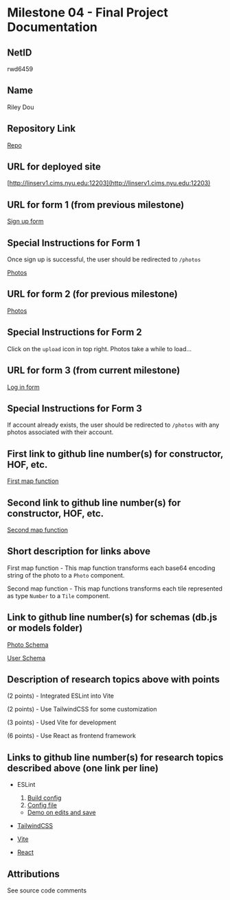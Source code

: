 Milestone 04 - Final Project Documentation
===

NetID
---
rwd6459

Name
---
Riley Dou

Repository Link
---
[Repo](https://github.com/nyu-csci-ua-0467-001-002-fall-2024/final-project-rilieo)

URL for deployed site 
---
[http://linserv1.cims.nyu.edu:12203](http://linserv1.cims.nyu.edu:12203)

URL for form 1 (from previous milestone) 
---
[Sign up form](http://linserv1.cims.nyu.edu:12203/signup)

Special Instructions for Form 1
---
Once sign up is successful, the user should be redirected to `/photos`

[Photos](http://linserv1.cims.nyu.edu:12203/photos)

URL for form 2 (for previous milestone)
---
[Photos](http://linserv1.cims.nyu.edu:12203/photos)

Special Instructions for Form 2
---
Click on the `upload` icon in top right. Photos take a while to load...

URL for form 3 (from current milestone) 
---
[Log in form](http://linserv1.cims.nyu.edu:12203/login)

Special Instructions for Form 3
---
If account already exists, the user should be redirected to `/photos` with any photos associated with their account.

First link to github line number(s) for constructor, HOF, etc.
---
[First map function](https://github.com/nyu-csci-ua-0467-001-002-fall-2024/final-project-rilieo/blob/0b67c1d1ba71a71ad46a3521674fdf3372507a78/app/frontend/src/pages/Photos.jsx#L53)

Second link to github line number(s) for constructor, HOF, etc.
---
[Second map function](https://github.com/nyu-csci-ua-0467-001-002-fall-2024/final-project-rilieo/blob/0b67c1d1ba71a71ad46a3521674fdf3372507a78/app/frontend/src/components/Board.jsx#L68)

Short description for links above
---
First map function - This map function transforms each base64 encoding string of the photo to a `Photo` component.

Second map function - This map functions transforms each tile represented as type `Number` to a `Tile` component.

Link to github line number(s) for schemas (db.js or models folder)
---

[Photo Schema](https://github.com/nyu-csci-ua-0467-001-002-fall-2024/final-project-rilieo/blob/eb478fe81399922b64655d9adc140f31053284d7/app/backend/schemas/photo.js#L3)

[User Schema](https://github.com/nyu-csci-ua-0467-001-002-fall-2024/final-project-rilieo/blob/eb478fe81399922b64655d9adc140f31053284d7/app/backend/schemas/user.js#L3)

Description of research topics above with points
---

(2 points) - Integrated ESLint into Vite

(2 points) - Use TailwindCSS for some customization

(3 points) - Used Vite for development

(6 points) - Use React as frontend framework

Links to github line number(s) for research topics described above (one link per line)
---

- ESLint
    1. [Build config](https://github.com/nyu-csci-ua-0467-001-002-fall-2024/final-project-rilieo/blob/67ddfbfe9f18defbc14f7beec1268bc059a5315d/app/frontend/vite.config.js#L9)
    2. [Config file](https://github.com/nyu-csci-ua-0467-001-002-fall-2024/final-project-rilieo/blob/master/app/frontend/.eslintrc.json)
    - [Demo on edits and save](https://imgur.com/a/ggAjHGi)

- [TailwindCSS](https://github.com/nyu-csci-ua-0467-001-002-fall-2024/final-project-rilieo/blob/master/app/frontend/tailwind.config.js)

- [Vite](https://github.com/nyu-csci-ua-0467-001-002-fall-2024/final-project-rilieo/blob/master/app/frontend/vite.config.js)

- [React](https://github.com/nyu-csci-ua-0467-001-002-fall-2024/final-project-rilieo/blob/master/app/frontend/src/App.jsx)

Attributions
--- 
See source code comments